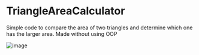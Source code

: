 # TriangleAreaCalculator
Simple code to compare the area of two triangles and determine which one has the larger area.
Made without using OOP

![image](https://github.com/gustavocrvlh/TriangleAreaCalculator/assets/85922093/9156edbf-cd99-44c5-afbd-d376b6335922)
